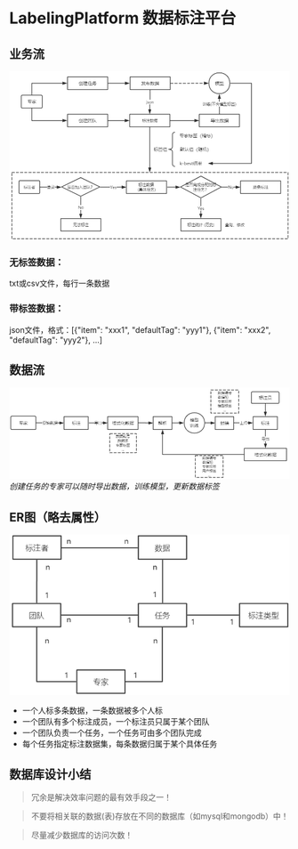 # LabelingPlatform 数据标注平台

## 业务流
![](imgs/process.png)

### 无标签数据：
  txt或csv文件，每行一条数据
### 带标签数据：
  json文件，格式：[{"item": "xxx1", "defaultTag": "yyy1"}, {"item": "xxx2", "defaultTag": "yyy2"}, ...]

## 数据流
![](imgs/dataflow.png)
*创建任务的专家可以随时导出数据，训练模型，更新数据标签*

## ER图（略去属性）
![](imgs/er.png)
* 一个人标多条数据，一条数据被多个人标
* 一个团队有多个标注成员，一个标注员只属于某个团队
* 一个团队负责一个任务，一个任务可由多个团队完成
* 每个任务指定标注数据集，每条数据归属于某个具体任务

## 数据库设计小结
> 冗余是解决效率问题的最有效手段之一！

> 不要将相关联的数据(表)存放在不同的数据库（如mysql和mongodb）中！

> 尽量减少数据库的访问次数！
